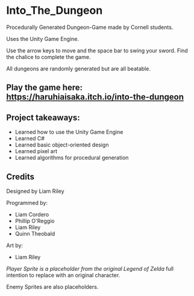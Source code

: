 # Into_The_Dungeon
Procedurally Generated Dungeon-Game made by Cornell students.

Uses the Unity Game Engine.

Use the arrow keys to move and the space bar to swing your sword.
Find the chalice to complete the game.

All dungeons are randomly generated but are all beatable.

## Play the game here: https://haruhiaisaka.itch.io/into-the-dungeon
## Project takeaways:
- Learned how to use the Unity Game Engine
- Learned C#
- Learned basic object-oriented design
- Learned pixel art
- Learned algorithms for procedural generation

## Credits
Designed by Liam Riley

Programmed by:
- Liam Cordero
- Phillip O'Reggio
- Liam Riley
- Quinn Theobald

Art by:
- Liam Riley 

*Player Sprite is a placeholder from the original Legend of Zelda* full intention to replace with an original character.

Enemy Sprites are also placeholders.
